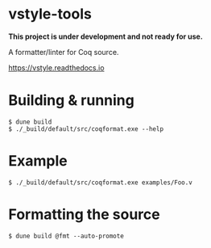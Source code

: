 # vstyle-tools

**This project is under development and not ready for use.**

A formatter/linter for Coq source.

https://vstyle.readthedocs.io

# Building & running

```console
$ dune build
$ ./_build/default/src/coqformat.exe --help
```

# Example

```console
$ ./_build/default/src/coqformat.exe examples/Foo.v
```

# Formatting the source

```console
$ dune build @fmt --auto-promote
```

